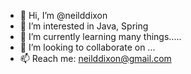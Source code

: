 - 👋 Hi, I’m @neilddixon
- 👀 I’m interested in Java, Spring
- 🌱 I’m currently learning many things.....
- 💞️ I’m looking to collaborate on ...
- 📫 Reach me: neilddixon@gmail.com

<!---
neilddixon/neilddixon is a ✨ special ✨ repository because its `README.md` (this file) appears on your GitHub profile.
You can click the Preview link to take a look at your changes.
--->
